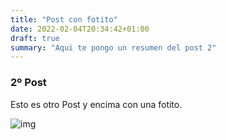 ```yaml
---
title: "Post con fotito"
date: 2022-02-04T20:34:42+01:00
draft: true
summary: "Aqui te pongo un resumen del post 2"
---
```

### 2º Post
Esto es otro Post y encima con una fotito.

 ![img](http://localhost:1313/Fotito.png)